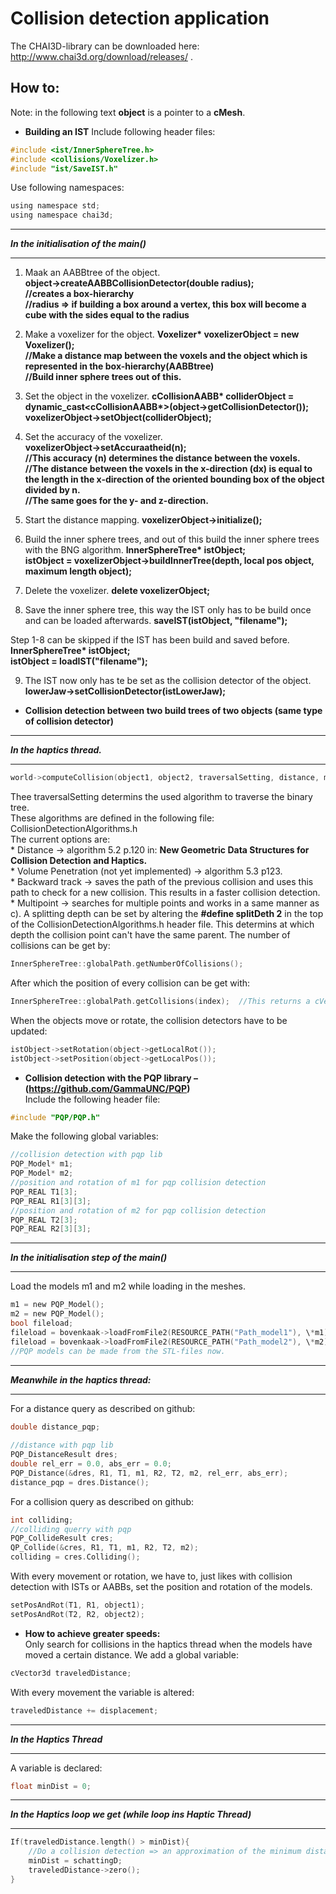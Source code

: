 # Collision detection application
The CHAI3D-library can be downloaded here: http://www.chai3d.org/download/releases/ .
## How to:
Note: in the following text **object** is a pointer to a **cMesh**.
- **Building an IST**
  Include following header files:  
```c
#include <ist/InnerSphereTree.h>  
#include <collisions/Voxelizer.h>  
#include "ist/SaveIST.h"  
```
  Use following namespaces:  
```c
using namespace std;  
using namespace chai3d;  
```
---
**_In the initialisation of the main()_**  

---

  1. Maak an AABBtree of the object.  
    **object->createAABBCollisionDetector(double radius);**  
    **//creates a box-hierarchy**  
    **//radius => if building a box around a vertex, this box will become a cube with the sides equal to the radius**

  2. Make a voxelizer for the object.
    **Voxelizer\* voxelizerObject = new Voxelizer();**  
    **//Make a distance map between the voxels and the object which is represented in the box-hierarchy(AABBtree)**  
    **//Build inner sphere trees out of this.**

  3. Set the object in the voxelizer.
    **cCollisionAABB\* colliderObject = dynamic_cast<cCollisionAABB\*>(object->getCollisionDetector());**  
    **voxelizerObject->setObject(colliderObject);**  

  4. Set the accuracy of the voxelizer.  
    **voxelizerObject->setAccuraatheid(n);**  
    **//This accuracy (n) determines the distance between the voxels.  
    //The distance between the voxels in the x-direction (dx) is equal to the length in the x-direction of the oriented bounding box of the object divided by n.**  
    **//The same goes for the y- and z-direction.**  

  5. Start the distance mapping.
    **voxelizerObject->initialize();**  

  6. Build the inner sphere trees, and out of this build the inner sphere trees with the BNG algorithm.
    **InnerSphereTree\* istObject;**  
    **istObject = voxelizerObject->buildInnerTree(depth, local pos object, maximum length object);**  

  7. Delete the voxelizer.
    **delete voxelizerObject;**  

  8. Save the inner sphere tree, this way the IST only has to be build once and can be loaded afterwards. 
    **saveIST(istObject, "filename");**  

  Step 1-8 can be skipped if the IST has been build and saved before.
  **InnerSphereTree\* istObject;**  
  **istObject = loadIST("filename");**  

  9. The IST now only has te be set as the collision detector of the object.  
    **lowerJaw->setCollisionDetector(istLowerJaw);**  

- **Collision detection between two build trees of two objects (same type of collision detector)**  
  
---
**_In the haptics thread._**  

---
```c  
world->computeCollision(object1, object2, traversalSetting, distance, maxdiepte, *position);
```
  Thee traversalSetting determins the used algorithm to traverse the binary tree.  
  These algorithms are defined in the following file: CollisionDetectionAlgorithms.h  
  The current options are:  
    * Distance -> algorithm 5.2 p.120 in: __New Geometric Data Structures for Collision Detection and Haptics.__  
    * Volume Penetration (not yet implemented) -> algorithm 5.3 p123.  
    * Backward track -> saves the path of the previous collision and uses this path to check for a new collision. This results in a faster collision detection.  
    * Multipoint -> searches for multiple points and works in a same manner as c). A splitting depth can be set by altering the **#define splitDeth 2** in the top of the CollisionDetectionAlgorithms.h header file. This determins at which depth the collision point can't have the same parent. The number of collisions can be get by:  

```c
InnerSphereTree::globalPath.getNumberOfCollisions();  
```
After which the position of every collision can be get with:  
```c
InnerSphereTree::globalPath.getCollisions(index);  //This returns a cVector3d.  
```
When the objects move or rotate, the collision detectors have to be updated:  
```c
istObject->setRotation(object->getLocalRot());  
istObject->setPosition(object->getLocalPos());  
```
- **Collision detection with the PQP library – (https://github.com/GammaUNC/PQP)**  
  Include the following header file:
```c
#include "PQP/PQP.h"  
```
  Make the following global variables:  
```c
//collision detection with pqp lib  
PQP_Model* m1;  
PQP_Model* m2;    
//position and rotation of m1 for pqp collision detection  
PQP_REAL T1[3];  
PQP_REAL R1[3][3];    
//position and rotation of m2 for pqp collision detection  
PQP_REAL T2[3];  
PQP_REAL R2[3][3];    
```  
---
**_In the initialisation step of the main()_**   

---

Load the models m1 and m2 while loading in the meshes.  
```c
m1 = new PQP_Model();  
m2 = new PQP_Model();    
bool fileload;  
fileload = bovenkaak->loadFromFile2(RESOURCE_PATH("Path_model1"), \*m1);  
fileload = bovenkaak->loadFromFile2(RESOURCE_PATH("Path_model2"), \*m2);  
//PQP models can be made from the STL-files now.  
```  
---
**_Meanwhile in the haptics thread:_**  

---

For a distance query as described on github:  
```c
double distance_pqp;  
   
//distance with pqp lib  
PQP_DistanceResult dres;  
double rel_err = 0.0, abs_err = 0.0;  
PQP_Distance(&dres, R1, T1, m1, R2, T2, m2, rel_err, abs_err);  
distance_pqp = dres.Distance();  
```  
For a collision query as described on github:  
```c
int colliding;  
//colliding querry with pqp  
PQP_CollideResult cres;  
QP_Collide(&cres, R1, T1, m1, R2, T2, m2);  
colliding = cres.Colliding();    
```
With every movement or rotation, we have to, just likes with collision detection with ISTs or AABBs, set the position and rotation of the models.  
```c	
setPosAndRot(T1, R1, object1);  
setPosAndRot(T2, R2, object2);  
```
- **How to achieve greater speeds:**  
Only search for collisions in the haptics thread when the models have moved a certain distance. We add a global variable:  
```c
cVector3d traveledDistance;  
```
With every movement the variable is altered:  
```c
traveledDistance += displacement;  
```

---
**_In the Haptics Thread_**  
  
---
A variable is declared:  
```c
float minDist = 0;  
```
  
---  
**_In the Haptics loop we get (while loop ins Haptic Thread)_**  
  
---

```c
If(traveledDistance.length() > minDist){  
	//Do a collision detection => an approximation of the minimum distance by the collision detection algorithm = schattingD  
	minDist = schattingD;  
	traveledDistance->zero();  
}  
```

  
  


